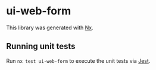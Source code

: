 # ui-web-form

This library was generated with [Nx](https://nx.dev).

## Running unit tests

Run `nx test ui-web-form` to execute the unit tests via [Jest](https://jestjs.io).
